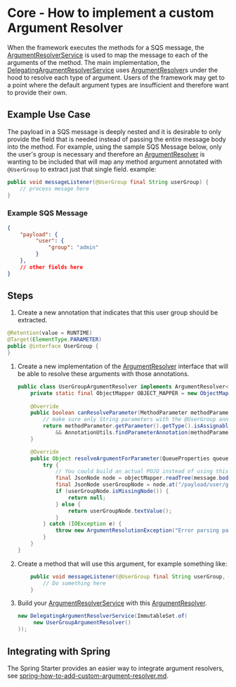 # Core - How to implement a custom Argument Resolver
When the framework executes the methods for a SQS message, the
[ArgumentResolverService](../../../java-dynamic-sqs-listener-api/src/main/java/com/jashmore/sqs/argument/ArgumentResolverService.java) is used to map the
message to each of the arguments of the method.  The main implementation, the
[DelegatingArgumentResolverService](../../../java-dynamic-sqs-listener-core/src/main/java/com/jashmore/sqs/argument/DelegatingArgumentResolverService.java)
uses [ArgumentResolver](../../../java-dynamic-sqs-listener-api/src/main/java/com/jashmore/sqs/argument/ArgumentResolver.java)s under the hood to resolve
each type of argument. Users of the framework may get to a point where the default argument types are insufficient and therefore want to provide their own.

## Example Use Case
The payload in a SQS message is deeply nested and it is desirable to only provide the field that is needed instead of passing the entire
message body into the method. For example, using the sample SQS Message below, only the user's group is necessary and therefore an
[ArgumentResolver](../../../java-dynamic-sqs-listener-api/src/main/java/com/jashmore/sqs/argument/ArgumentResolver.java) is wanting to be included
that will map any method argument annotated with `@UserGroup` to extract just that single field.
example:

```java
public void messageListener(@UserGroup final String userGroup) {
    // process mesage here
}
```

### Example SQS Message

```json
{
    "payload": {
         "user": {
             "group": "admin"
         }
    },
    // other fields here
}
```

## Steps
1. Create a new annotation that indicates that this user group should be extracted.
```java
@Retention(value = RUNTIME)
@Target(ElementType.PARAMETER)
public @interface UserGroup {
}
```
1. Create a new implementation of the [ArgumentResolver](../../../java-dynamic-sqs-listener-api/src/main/java/com/jashmore/sqs/argument/ArgumentResolver.java)
interface that will be able to resolve these arguments with those annotations.
    ```java
    public class UserGroupArgumentResolver implements ArgumentResolver<String> {
        private static final ObjectMapper OBJECT_MAPPER = new ObjectMapper();
     
        @Override
        public boolean canResolveParameter(MethodParameter methodParameter) {
            // make sure only String parameters with the @UserGroup annotations are resolved using this
            return methodParameter.getParameter().getType().isAssignableFrom(String.class)
                && AnnotationUtils.findParameterAnnotation(methodParameter, UserGroup.class);
        }
    
        @Override
        public Object resolveArgumentForParameter(QueueProperties queueProperties, Parameter parameter, Message message) throws ArgumentResolutionException {
            try {
                // You could build an actual POJO instead of using this JsonNode
                final JsonNode node = objectMapper.readTree(message.body());
                final JsonNode userGroupNode = node.at("/payload/user/group");
                if (userGroupNode.isMissingNode()) {
                    return null;
                } else {
                    return userGroupNode.textValue();
                }
            } catch (IOException e) {
                throw new ArgumentResolutionException("Error parsing payload", e);
            }   
        }
    }
    ```
1. Create a method that will use this argument, for example something like:
    ```java
        public void messageListener(@UserGroup final String userGroup, @MessageId final String messageId) {
            // Do something here
        }
    ```
1. Build your [ArgumentResolverService](../../../java-dynamic-sqs-listener-api/src/main/java/com/jashmore/sqs/argument/ArgumentResolverService.java) with
this [ArgumentResolver](../../../java-dynamic-sqs-listener-api/src/main/java/com/jashmore/sqs/argument/ArgumentResolver.java).
    ```java
    new DelegatingArgumentResolverService(ImmutableSet.of(
         new UserGroupArgumentResolver()
   ));
    ```

## Integrating with Spring
The Spring Starter provides an easier way to integrate argument resolvers, see
[spring-how-to-add-custom-argument-resolver.md](../spring/spring-how-to-add-custom-argument-resolver.md).
